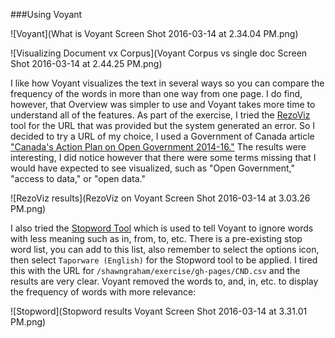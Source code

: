###Using Voyant

![Voyant](What is Voyant Screen Shot 2016-03-14 at 2.34.04 PM.png)

![Visualizing Document vx Corpus](Voyant Corpus vs single doc Screen Shot 2016-03-14 at 2.44.25 PM.png)

I like how Voyant visualizes the text in several ways so you can compare the frequency of the words in more than one way from one page. I do find, however, that Overview was simpler to use and Voyant takes more time to understand all of the features. As part of the exercise, I tried the [RezoViz](http://docs.voyant-tools.org/tools/rezoviz/) tool for the URL that was provided but the system generated an error. So I decided to try a URL of my choice, I used a Government of Canada article ["Canada's Action Plan on Open Government 2014-16."](http://open.canada.ca/en/content/canadas-action-plan-open-government-2014-16) The results were interesting, I did notice however that there were some terms missing that I would have expected to see visualized, such as "Open Government," "access to data," or "open data."

![RezoViz results](RezoViz on Voyant Screen Shot 2016-03-14 at 3.03.26 PM.png)

I also tried the [Stopword Tool](http://docs.voyant-tools.org/ui/stopwords/) which is used to tell Voyant to ignore words with less meaning such as in, from, to, etc. There is a pre-existing stop word list, you can add to this list, also remember to select the options icon, then select `Taporware (English)` for the Stopword tool to be applied. I tired this with the URL for `/shawngraham/exercise/gh-pages/CND.csv` and the results are very clear. Voyant removed the words to, and, in, etc. to display the frequency of words with more relevance: 

![Stopword](Stopword results Voyant Screen Shot 2016-03-14 at 3.31.01 PM.png)

